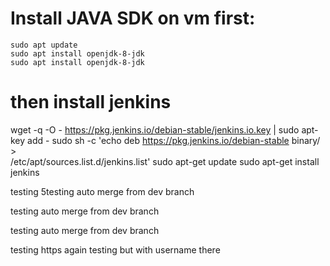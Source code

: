 # Install JAVA SDK on vm first:
```
sudo apt update
sudo apt install openjdk-8-jdk
sudo apt install openjdk-8-jdk
```


# then install jenkins
wget -q -O - https://pkg.jenkins.io/debian-stable/jenkins.io.key | sudo apt-key add -
sudo sh -c 'echo deb https://pkg.jenkins.io/debian-stable binary/ > \
    /etc/apt/sources.list.d/jenkins.list'
sudo apt-get update
sudo apt-get install jenkins

testing  5testing auto merge from dev branch

testing auto merge from dev branch

testing auto merge from dev branch

testing https again
testing but with username there
